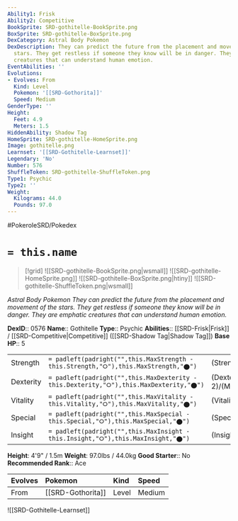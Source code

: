 ```yaml
---
Ability1: Frisk
Ability2: Competitive
BookSprite: SRD-gothitelle-BookSprite.png
BoxSprite: SRD-gothitelle-BoxSprite.png
DexCategory: Astral Body Pokemon
DexDescription: They can predict the future from the placement and movement of the
  stars. They get restless if someone they know will be in danger. They are emphatic
  creatures that can understand human emotion.
EventAbilities: ''
Evolutions:
- Evolves: From
  Kind: Level
  Pokemon: '[[SRD-Gothorita]]'
  Speed: Medium
GenderType: ''
Height:
  Feet: 4.9
  Meters: 1.5
HiddenAbility: Shadow Tag
HomeSprite: SRD-gothitelle-HomeSprite.png
Image: gothitelle.png
Learnset: '[[SRD-Gothitelle-Learnset]]'
Legendary: 'No'
Number: 576
ShuffleToken: SRD-gothitelle-ShuffleToken.png
Type1: Psychic
Type2: ''
Weight:
  Kilograms: 44.0
  Pounds: 97.0
---
```


#PokeroleSRD/Pokedex

# `= this.name`

> [!grid]
> ![[SRD-gothitelle-BookSprite.png|wsmall]]
> ![[SRD-gothitelle-HomeSprite.png]]
> ![[SRD-gothitelle-BoxSprite.png|htiny]]
> ![[SRD-gothitelle-ShuffleToken.png|wsmall]]


*Astral Body Pokemon*
*They can predict the future from the placement and movement of the stars. They get restless if someone they know will be in danger. They are emphatic creatures that can understand human emotion.*

**DexID**:: 0576
**Name**:: Gothitelle
**Type**:: Psychic
**Abilities**:: [[SRD-Frisk|Frisk]] / [[SRD-Competitive|Competitive]] ([[SRD-Shadow Tag|Shadow Tag]])
**Base HP**:: 5

|           |                                                                                        |                                          |
| --------- | -------------------------------------------------------------------------------------- | ---------------------------------------- |
| Strength  | `= padleft(padright("",this.MaxStrength - this.Strength,"⭘"),this.MaxStrength,"⬤")`    | (Strength::2)/(MaxStrength::4)   |
| Dexterity | `= padleft(padright("",this.MaxDexterity - this.Dexterity,"⭘"),this.MaxDexterity,"⬤")` | (Dexterity:: 2)/(MaxDexterity::4) |
| Vitality  | `= padleft(padright("",this.MaxVitality - this.Vitality,"⭘"),this.MaxVitality,"⬤")`    | (Vitality::3)/(MaxVitality::6)   |
| Special   | `= padleft(padright("",this.MaxSpecial - this.Special,"⭘"),this.MaxSpecial,"⬤")`       | (Special::3)/(MaxSpecial::6)     |
| Insight   | `= padleft(padright("",this.MaxInsight - this.Insight,"⭘"),this.MaxInsight,"⬤")`       | (Insight::3)/(MaxInsight::6)     |

**Height**: 4'9" / 1.5m
**Weight**: 97.0lbs / 44.0kg
**Good Starter**:: No
**Recommended Rank**:: Ace

| Evolves   | Pokemon           | Kind   | Speed   |
|:----------|:------------------|:-------|:--------|
| From      | [[SRD-Gothorita]] | Level  | Medium  |

![[SRD-Gothitelle-Learnset]]